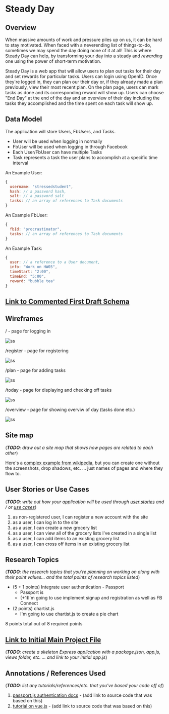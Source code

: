 # Steady Day

## Overview

When massive amounts of work and pressure piles up on us, it can be hard to stay motivated. When faced with a neverending list of things-to-do, sometimes we may spend the day doing none of it at all! This is where Steady Day can help, by transforming your day into a steady and *rewarding* one using the power of short-term motivation.

Steady Day is a web app that will allow users to plan out tasks for their day and set rewards for particular tasks. Users can login using OpenID. Once they're logged in, they can plan our their day or, if they already made a plan previously, view their most recent plan. On the plan page, users can mark tasks as done and its corresponding reward will show up. Users can choose "End Day" at the end of the day and an overview of their day including the tasks they accomplished and the time spent on each task will show up. 


## Data Model

The application will store Users, FbUsers, and Tasks.

* User will be used when logging in normally
* FbUser will be used when logging in through Facebook
* Each User/FbUser can have multiple Tasks
* Task represents a task the user plans to accomplish at a specific time interval 

An Example User:

```javascript
{
  username: "stressedstudent",
  hash: // a password hash,
  salt: // a password salt
  tasks: // an array of references to Task documents
}
```

An Example FbUser:

```javascript
{
  fbId: "procrastinator",
  tasks: // an array of references to Task documents
}
```

An Example Task:

```javascript
{
  user: // a reference to a User document,
  info: "Work on HW05",
  timeStart: "2:00",
  timeEnd: "5:00",
  reward: "bubble tea"
}
```

## [Link to Commented First Draft Schema](db.js) 

## Wireframes

/ - page for logging in

![ss](documentation/login.png)

/register - page for registering

![ss](documentation/register.png)

/plan - page for adding tasks 

![ss](documentation/setplan.png)

/today - page for displaying and checking off tasks

![ss](documentation/plan.png)

/overview - page for showing overviw of day (tasks done etc.)

![ss](documentation/overview.png)

## Site map

(___TODO__: draw out a site map that shows how pages are related to each other_)

Here's a [complex example from wikipedia](https://upload.wikimedia.org/wikipedia/commons/2/20/Sitemap_google.jpg), but you can create one without the screenshots, drop shadows, etc. ... just names of pages and where they flow to.

## User Stories or Use Cases

(___TODO__: write out how your application will be used through [user stories](http://en.wikipedia.org/wiki/User_story#Format) and / or [use cases](https://www.mongodb.com/download-center?jmp=docs&_ga=1.47552679.1838903181.1489282706#previous)_)

1. as non-registered user, I can register a new account with the site
2. as a user, I can log in to the site
3. as a user, I can create a new grocery list
4. as a user, I can view all of the grocery lists I've created in a single list
5. as a user, I can add items to an existing grocery list
6. as a user, I can cross off items in an existing grocery list

## Research Topics

(___TODO__: the research topics that you're planning on working on along with their point values... and the total points of research topics listed_)

* (5 + 1 points) Integrate user authentication - Passport
    * Passport is
    * (+1)I'm going to use implement signup and registration as well as FB Connect 
* (2 points) chartist.js
    * I'm going to use chartist.js to create a pie chart

8 points total out of 8 required points 


## [Link to Initial Main Project File](app.js) 

(___TODO__: create a skeleton Express application with a package.json, app.js, views folder, etc. ... and link to your initial app.js_)

## Annotations / References Used

(___TODO__: list any tutorials/references/etc. that you've based your code off of_)
                                                                                                                                                                                                                                                                                                                                                                                                                                                                                                                                                                                                                                                                                                                                                                                                                                                                                                                                                                                                                                                                                                                                                                                                                                                                                                                                                                                                                                                                                                                                                                                                                                                                                                                                                                                                                                                                                                                                                                                                                                                                                                                                                                                                                                                                                                                                                                                                                                                                                                                                                                                                                                                                                                                                                                                                                                                                                                                                                                                                                                                                                                                                                                                                                                                                                                                                                                                                                                                                                                                                                                                                                                                                                                                                                                                                                                                                                                                                                                                                                                                                                                                                                                                                                                                                                                                                                                                                                                                                                                                                                                                                                                                                                                                                                                                                                                                                                                                                                                                                                                                                                                                                                                                                                                                                                                                                                                                                                                                                                                                                                                                                                                                                                                                                                                                                                                                                                                                                                                                                                                                                                                                                                                                                                                                                                                                                                                                                                                                                                                                                                                                                                                                                                                                                                                                                                                                                                                                                                                                                                                                                                                                                                                                                                                                                                                                                                                                                                                                                                                                                                                                                                                                                                                                                                                                                                                                                                                                                                                                                                                                                                                                                                                                                                                                                                                                                                                                                                                                                                                                                                                                                                                                                                                                                                                                                                                                                                                                                                      
1. [passport.js authentication docs](http://passportjs.org/docs) - (add link to source code that was based on this)
2. [tutorial on vue.js](https://vuejs.org/v2/guide/) - (add link to source code that was based on this)

